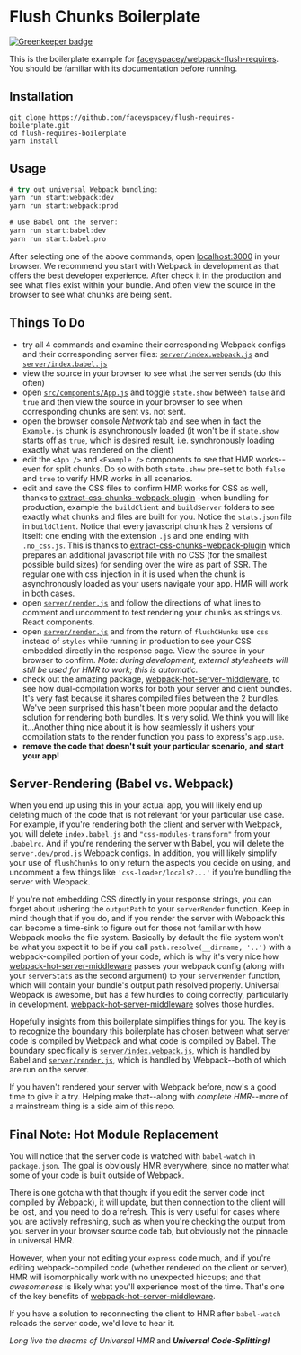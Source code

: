 # Flush Chunks Boilerplate

[![Greenkeeper badge](https://badges.greenkeeper.io/faceyspacey/flush-chunks-boilerplate.svg)](https://greenkeeper.io/)

This is the boilerplate example for [faceyspacey/webpack-flush-requires](https://github.com/faceyspacey/webpack-flush-requires).
You should be familiar with its documentation before running.


## Installation

```
git clone https://github.com/faceyspacey/flush-requires-boilerplate.git
cd flush-requires-boilerplate
yarn install
```

## Usage

```js
# try out universal Webpack bundling:
yarn run start:webpack:dev
yarn run start:webpack:prod

# use Babel ont the server:
yarn run start:babel:dev
yarn run start:babel:pro
```

After selecting one of the above commands, open [localhost:3000](http://localhost:3000) in your browser. We recommend you start with Webpack in development as that offers the best developer experience. After check it in the production and see what files exist within your bundle. And often view the source in the browser to see what chunks are being sent.


## Things To Do

- try all 4 commands and examine their corresponding Webpack configs and their corresponding server files: [`server/index.webpack.js`](./server/index.webpack.js) and [`server/index.babel.js`](./server/index.babel.js)
- view the source in your browser to see what the server sends (do this often)
- open [`src/components/App.js`](./src/components/App.js) and toggle `state.show` between `false` and `true` and
then view the source in your browser to see when corresponding chunks are sent vs. not sent.
- open the browser console *Network* tab and see when in fact the `Example.js` chunk is asynchronously loaded (it won't be if `state.show` starts off as `true`, which is desired result, i.e. synchronously loading exactly what was rendered on the client)
- edit the `<App />` and `<Example />` components to see that HMR works--even for split chunks. Do so with both `state.show` pre-set to both
`false` and `true` to verify HMR works in all scenarios.
- edit and save the CSS files to confirm HMR works for CSS as well, thanks to [extract-css-chunks-webpack-plugin](https://github.com/faceyspacey/extract-css-chunks-webpack-plugin)
-when bundling for production, example the `buildClient` and `buildServer` folders to see exactly what chunks and files are built for you. Notice the `stats.json` file in `buildClient`. Notice that every javascript chunk has 2 versions of itself: one ending with the extension `.js` and one ending with `.no_css.js`. This is thanks to 
[extract-css-chunks-webpack-plugin](https://github.com/faceyspacey/extract-css-chunks-webpack-plugin) which prepares an additional javascript file with no CSS (for the smallest possible build sizes) for sending over the wire as part of SSR. The regular one with css injection in it is used when the chunk is asynchronously loaded as your users navigate your app. HMR will work in both cases. 
- open [`server/render.js`](./server/render.js) and follow the directions of what lines to comment and uncomment to test rendering your chunks as strings vs. React components.
- open [`server/render.js`](./server/render.js) and from the return of `flushCHunks` use `css` instead of `styles` while running in production to see your CSS embedded directly in the response page. View the source in your browser to confirm. *Note: during development, external stylesheets will still be used for HMR to work; this is automatic.*
- check out the amazing package, [webpack-hot-server-middleware](https://github.com/60frames/webpack-hot-server-middleware), to see how dual-compilation works for both your server and client bundles. It's very fast because it shares compiled files between the 2 bundles. We've been surprised this hasn't been more popular and the defacto solution for rendering both bundles. It's very solid. We think you will like it...Another thing nice about it is how seamlessly it ushers your compilation stats to the render function you pass to express's `app.use`.
- **remove the code that doesn't suit your particular scenario, and start your app!**


## Server-Rendering (Babel vs. Webpack)

When you end up using this in your actual app, you will likely end up deleting much of the code that is not relevant for your particular use case. For example, if
you're rendering both the client and server with Webpack, you will delete `index.babel.js` and `"css-modules-transform"` from your `.babelrc`. And if you're rendering the server with Babel, you will delete the `server.dev/prod.js` Webpack configs. In addition, you will likely simplify your use of `flushChunks` to only return the aspects you decide on using, and uncomment a few things like `'css-loader/locals?...'` if you're bundling the server with Webpack.

If you're not embedding CSS directly in your response strings, you can forget about ushering the `outputPath` to your `serverRender` function. Keep in mind though that if you do, and if you render the server with Webpack this can become a time-sink to figure out for those not familiar with how Webpack mocks the file system. Basically by default the file system won't be what you expect it to be if you call `path.resolve(__dirname, '..')` with a webpack-compiled portion of your code, which is why it's very nice how [webpack-hot-server-middleware](https://github.com/60frames/webpack-hot-server-middleware) passes your webpack config (along with your `serverStats` as the second argument) to your `serverRender` function, which will contain your bundle's output path resolved properly. Universal Webpack is awesome, but has a few hurdles to doing correctly, particularly in development. [webpack-hot-server-middleware](https://github.com/60frames/webpack-hot-server-middleware) solves those hurdles.

Hopefully insights from this boilerplate simplifies things for you. The key is to recognize the boundary this boilerplate has chosen between what server code is compiled by Webpack and what code is compiled by Babel. The boundary specifically is [`server/index.webpack.js`](./server/index.webpack.js), which is handled by Babel and [`server/render.js`](./server/render.js), which is handled by Webpack--both of which are run on the server. 

If you haven't rendered your server with Webpack before, now's a good time to give it a try. Helping make that--along with *complete HMR*--more of a mainstream thing is a side aim of this repo. 


## Final Note: Hot Module Replacement

You will notice that the server code is watched with `babel-watch` in `package.json`. The goal is obviously HMR everywhere, since no matter what some of your code is built outside of Webpack. 

There is one gotcha with that though: if you edit the server code (not compiled by Webpack), it will update, but then connection to the client will be lost, and you need to do a refresh. This is very useful for cases where you are actively refreshing, such as when you're checking the output from you server in your browser source code tab, but obviously not the pinnacle in universal HMR. 

However, when your not editing your `express` code much, and if you're editing webpack-compiled code (whether rendered on the client or server), HMR will isomorphically work with no unexpected hiccups; and that *awesomeness* is likely what you'll experience most of the time. That's one of the key benefits of [webpack-hot-server-middleware](https://github.com/60frames/webpack-hot-server-middleware).

If you have a solution to reconnecting the client to HMR after `babel-watch` reloads the server code, we'd love to hear it. 

*Long live the dreams of Universal HMR* and ***Universal Code-Splitting!***

